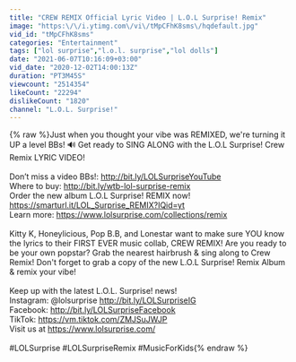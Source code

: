 ```yaml
---
title: "CREW REMIX Official Lyric Video | L.O.L Surprise! Remix"
image: "https:\/\/i.ytimg.com\/vi\/tMpCFhK8sms\/hqdefault.jpg"
vid_id: "tMpCFhK8sms"
categories: "Entertainment"
tags: ["lol surprise","l.o.l. surprise","lol dolls"]
date: "2021-06-07T10:16:09+03:00"
vid_date: "2020-12-02T14:00:13Z"
duration: "PT3M45S"
viewcount: "2514354"
likeCount: "22294"
dislikeCount: "1820"
channel: "L.O.L. Surprise!"
---
```

{% raw %}Just when you thought your vibe was REMIXED, we're turning it UP a level BBs! 🔊 Get ready to SING ALONG with the L.O.L Surprise! Crew Remix LYRIC VIDEO!<br /><br />Don’t miss a video BBs!: <a rel="nofollow" target="blank" href="http://bit.ly/LOLSurpriseYouTube">http://bit.ly/LOLSurpriseYouTube</a><br />Where to buy: <a rel="nofollow" target="blank" href="http://bit.ly/wtb-lol-surprise-remix">http://bit.ly/wtb-lol-surprise-remix</a><br />Order the new album L.O.L Surprise! REMIX now! <a rel="nofollow" target="blank" href="https://smarturl.it/LOL_Surprise_REMIX?IQid=yt">https://smarturl.it/LOL_Surprise_REMIX?IQid=yt</a><br />Learn more: <a rel="nofollow" target="blank" href="https://www.lolsurprise.com/collections/remix">https://www.lolsurprise.com/collections/remix</a><br /><br />Kitty K, Honeylicious, Pop B.B, and Lonestar want to make sure YOU know the lyrics to their FIRST EVER music collab, CREW REMIX! Are you ready to be your own popstar? Grab the nearest hairbrush &amp; sing along to Crew Remix! Don't forget to grab a copy of the new L.O.L Surprise! Remix Album &amp; remix your vibe!<br /><br />Keep up with the latest L.O.L. Surprise! news!<br />Instagram: @lolsurprise <a rel="nofollow" target="blank" href="http://bit.ly/LOLSurpriseIG">http://bit.ly/LOLSurpriseIG</a><br />Facebook: <a rel="nofollow" target="blank" href="http://bit.ly/LOLSurpriseFacebook">http://bit.ly/LOLSurpriseFacebook</a><br />TikTok: <a rel="nofollow" target="blank" href="https://vm.tiktok.com/ZMJSuJWJP">https://vm.tiktok.com/ZMJSuJWJP</a><br />Visit us at <a rel="nofollow" target="blank" href="https://www.lolsurprise.com/">https://www.lolsurprise.com/</a><br /><br />#LOLSurprise #LOLSurpriseRemix #MusicForKids{% endraw %}
